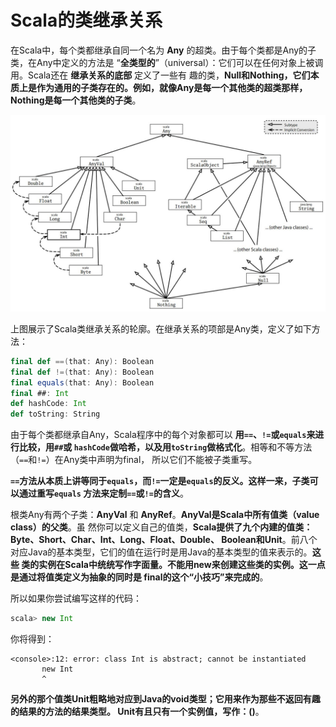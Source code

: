 Scala的类继承关系
===================================================================================
在Scala中，每个类都继承自同一个名为 **Any** 的超类。由于每个类都是Any的子类，在Any中定义的方法是
“**全类型的**”（universal）：它们可以在任何对象上被调用。Scala还在 **继承关系的底部** 定义了一些有
趣的类，**Null和Nothing，它们本质上是作为通用的子类存在的。例如，就像Any是每一个其他类的超类那样，
Nothing是每一个其他类的子类**。

![Scala的类继承关系](img/1.jpeg)

上图展示了Scala类继承关系的轮廓。在继承关系的项部是Any类，定义了如下方法：
```scala
final def ==(that: Any): Boolean 
final def !=(that: Any): Boolean 
final equals(that: Any): Boolean 
final ##: Int 
def hashCode: Int 
def toString: String 
```
由于每个类都继承自Any，Scala程序中的每个对象都可以  **用`==`、`!=`或`equals`来进行比较，用`##`或
`hashCode`做哈希，以及用`toString`做格式化**。相等和不等方法（`==`和`!=`）在Any类中声明为final，
所以它们不能被子类重写。

**`==`方法从本质上讲等同于`equals`，而`!=`一定是`equals`的反义。这样一来，子类可以通过重写`equals`
方法来定制`==`或`!=`的含义**。

根类Any有两个子类：**AnyVal** 和 **AnyRef**。**AnyVal是Scala中所有值类（value class）的父类**。虽
然你可以定义自己的值类，**Scala提供了九个内建的值类：Byte、Short、Char、Int、Long、Float、Double、
Boolean和Unit**。前八个对应Java的基本类型，它们的值在运行时是用Java的基本类型的值来表示的。**这些
类的实例在Scala中统统写作字面量。不能用new来创建这些类的实例。这一点是通过将值类定义为抽象的同时是
final的这个“小技巧”来完成的**。

所以如果你尝试编写这样的代码：
```scala
scala> new Int
```
你将得到：
```
<console>:12: error: class Int is abstract; cannot be instantiated
       new Int
       ^
```
**另外的那个值类Unit粗略地对应到Java的void类型；它用来作为那些不返回有趣的结果的方法的结果类型。
Unit有且只有一个实例值，写作：()**。




